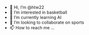 - 👋 Hi, I’m @htw22
- 👀 I’m interested in basketball
- 🌱 I’m currently learning AI
- 💞️ I’m looking to collaborate on sports
- 📫 How to reach me ...

<!---
htw22/htw22 is a ✨ special ✨ repository because its `README.md` (this file) appears on your GitHub profile.
You can click the Preview link to take a look at your changes.
--->
